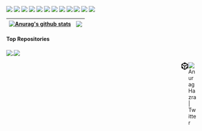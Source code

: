 <p>
  <img src="https://img.shields.io/badge/java-007396?style=for-the-badge&logo=java&logoColor=white">
  <img src="https://img.shields.io/badge/spring-6DB33F?style=for-the-badge&logo=spring&logoColor=white">
  <img src="https://img.shields.io/badge/jpa-6DB33F?style=for-the-badge&logo=JPA&logoColor=white">
  <img src="https://img.shields.io/badge/JSP-6DB33F?style=for-the-badge&logo=JSP&logoColor=white">
  <img src="https://img.shields.io/badge/MY-SQL-6DB33F?style=for-the-badge&logo=MY-SQL&logoColor=white">
  <img src="https://img.shields.io/badge/jQuery-6DB33F?style=for-the-badge&logo=jQuery&logoColor=white">
  <img src="https://img.shields.io/badge/AJAX-6DB33F?style=for-the-badge&logo=AJAX&logoColor=white">
  <img src="https://img.shields.io/badge/python-007396?style=for-the-badge&logo=python&logoColor=white">
  <img src="https://img.shields.io/badge/html5-E34F26?style=for-the-badge&logo=html5&logoColor=white">
  <img src="https://img.shields.io/badge/css-1572B6?style=for-the-badge&logo=css3&logoColor=white">   
  <img src="https://img.shields.io/badge/javascript-F7DF1E?style=for-the-badge&logo=javascript&logoColor=black"> 
  <img src="https://img.shields.io/badge/java-색상?style=for-the-badge&logo=기술스택아이콘&logoColor=white">
</p>

| <a href="https://github.com/lusate/github-readme-stats"><img align="center" src="https://github-readme-stats.vercel.app/api?username=lusate&show_icons=true&include_all_commits=true&theme=buefy&hide_border=true" alt="Anurag's github stats" /></a> | <a href="https://github.com/lusate/github-readme-stats"><img align="center" src="https://github-readme-stats.vercel.app/api/top-langs/?username=lusate&layout=compact&theme=buefy&hide_border=true" /></a> |
| ------------- | ------------- |

#### Top Repositories


<a href="https://github.com/lusate/github-readme-stats">
  <img align="center" src="https://github-readme-stats.vercel.app/api/pin/?username=lusate&repo=github-readme-stats&theme=buefy" />
</a>
<a href="https://github.com/lusate/lusate.github.io">
  <img align="center" src="https://github-readme-stats.vercel.app/api/pin/?username=lusate&repo=lusate.github.io&theme=buefy" />
</a>

<br />
<br />

<a href="https://twitter.com/anuraghazru">
  <img align="right" alt="Anurag Hazra | Twitter" width="21px" src="https://raw.githubusercontent.com/anuraghazra/anuraghazra/master/assets/twitter.svg" />
</a>
<a href="https://codesandbox.io/u/anuraghazra">
  <img align="right" alt="Anurag Hazra | CodeSandbox" width="20px" src="https://raw.githubusercontent.com/anuraghazra/anuraghazra/master/assets/codesandbox.svg" />
</a>
